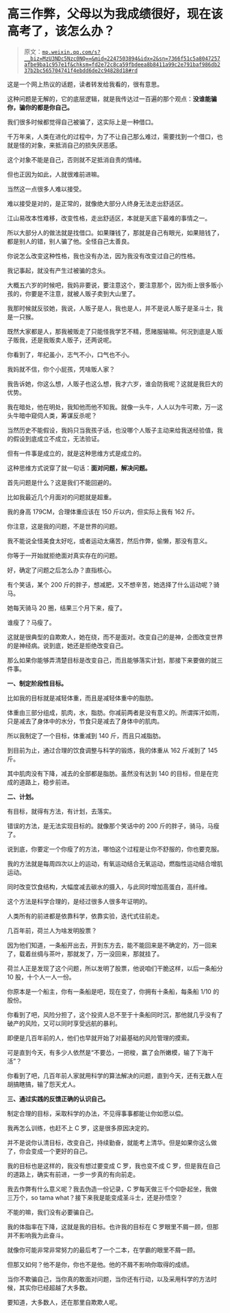 # 高三作弊，父母以为我成绩很好，现在该高考了，该怎么办？

> 原文：[`mp.weixin.qq.com/s?__biz=MzU3NDc5Nzc0NQ==&mid=2247503894&idx=2&sn=7366f51c5a8047257afbe9ba1c957e1f&chksm=fd2e72c8ca59fbdeea8b8411a99c2e791baf986db237b2bc565704741f4ebdd6de2c94828d18#rd`](http://mp.weixin.qq.com/s?__biz=MzU3NDc5Nzc0NQ==&mid=2247503894&idx=2&sn=7366f51c5a8047257afbe9ba1c957e1f&chksm=fd2e72c8ca59fbdeea8b8411a99c2e791baf986db237b2bc565704741f4ebdd6de2c94828d18#rd)

这是一个网上热议的话题，读者转发给我看的，很有意思。

这种问题是无解的，它的底层逻辑，就是我传达过一百遍的那个观点：**没谁能骗你，骗你的都是你自己。**

我们很多时候都觉得自己被骗了，这实际上是一种借口。 

千万年来，人类在进化的过程中，为了不让自己那么难过，需要找到一个借口，也就是怪的对象，来抵消自己的损失厌恶感。 

这个对象不能是自己，否则就不足抵消自责的情绪。

但也正因为如此，人就很难前进嘛。

当然这一点很多人难以接受。 

难以接受是对的，是正常的，就像绝大部分人终身无法走出舒适区。 

江山易改本性难移，改变性格，走出舒适区，本就是天底下最难的事情之一。 

所以大部分人的做法就是找借口。如果赚钱了，那就是自己有眼光，如果赔钱了，都是别人的错，别人骗了他。全怪自己太善良。

你说怎么改变这种性格，我也没有办法，因为我没有改变过自己的性格。 

我记事起，就没有产生过被骗的念头。 

大概五六岁的时候吧，我妈非要说，要注意这个，要注意那个，因为街上很多贩小孩的，你要是不注意，就被人贩子卖到大山里了。

我那时候就反驳她，我说，人贩子是人，我也是人，并不是说人贩子是圣斗士，我是一只猴。

既然大家都是人，那我被贩走了只能怪我学艺不精，愿赌服输嘛。何况到底是人贩子贩我，还是我贩卖人贩子，还两说呢。

你看到了，年纪虽小，志气不小，口气也不小。

我妈就不信，你个小屁孩，凭啥贩人家？

我告诉她，你这么想，人贩子也这么想，我才六岁，谁会防我呢？这就是我巨大的优势。

我在暗处，他在明处，我知他而他不知我。就像一头牛，人人以为牛可欺，万一这头牛暗中窥伺人类，筹谋反杀呢？

当然历史不能假设，我妈只当我孩子话，也没哪个人贩子主动来给我送经验值，我的假设到底成立不成立，无法验证。

但有一件事是成立的，就是这种思维方式是成立的。 

这种思维方式说穿了就一句话：**面对问题，解决问题。**

首先问题是什么？这是我们不能回避的。 

比如我最近几个月面对的问题就是超重。

我的身高 179CM，合理体重应该在 150 斤以内，但实际上我有 162 斤。 

你注意，这是我的问题，不是世界的问题。 

我不能说全怪美食太好吃，或者运动太痛苦，然后作弊，偷懒，那没有意义。

你等于一开始就拒绝面对真实存在的问题。

好，确定了问题之后怎么办？直指核心。 

有个笑话，某个 200 斤的胖子，想减肥，又不想辛苦，她选择了什么运动呢？骑马。

她每天骑马 20 圈，结果三个月下来，瘦了。

谁瘦了？马瘦了。

这就是很典型的自欺欺人，她在绕，而不是面对。改变自己的是神，企图改变世界的是神经病。说到底，她还是拒绝改变自己。 

那么如果你能够弄清楚目标是改变自己，而且能够落实计划，那接下来要做的就三件事。 

**一、制定阶段性目标。**

比如我的目标就是减轻体重，而且是减轻体重中的脂肪。

体重由三部分组成，肌肉，水，脂肪。你减前两者是没有意义的。所谓挥汗如雨，只是减去了身体中的水分，节食只是减去了身体中的肌肉。

所以我制定了一个目标，体重减到 140 斤，而且只减脂肪。

到目前为止，通过合理的饮食调整与科学的锻炼，我的体重从 162 斤减到了 145 斤。

其中肌肉没有下降，减去的全部都是脂肪。虽然没有达到 140 的目标，但是在完成的道路上，稳步前进。 

**二、计划。**

有目标，就得有方法，有计划，去落实。

错误的方法，是无法实现目标的。就像那个笑话中的 200 斤的胖子，骑马，马瘦了。

说到底，你要定一个你瘦了的方法，哪怕这个过程是让你不舒服的，你也要克服。

我的方法就是每周四次以上的运动，有氧运动结合无氧运动，燃脂性运动结合增肌运动。

同时改变饮食结构，大幅度减去碳水的摄入，与此同时增加高蛋白，高纤维。 

这个方法是科学合理的，是经过很多人很多年证明的。

人类所有的前进都是依靠科学，依靠实验，迭代式往前走。

几百年前，荷兰人为啥发明股票？ 

因为他们知道，一条船开出去，开到东方去，能不能回来是不确定的，万一回来了，载着丝绸与茶叶，那就发了，万一没回来，那就挂了。

荷兰人正是发现了这个问题，所以发明了股票，他说咱们干脆这样，以后一条船分 10 股，十个人一人一份。 

你原本是一个船主，你有一条船是吧，现在变了，你拥有十条船，每条船 1/10 的股份。 

你看到了吧，风险分担了，这个投资人总不至于十条船同时沉，那他就几乎没有了破产的风险，又可以同时享受远航的暴利。 

即便是几百年前的人，他们也早就开始了对最基础的风险管理的摸索。

可是直到今天，有多少人依然是“不要怂，一把梭，赢了会所嫩模，输了下海干活”？

你看到了吧，几百年前人家就用科学的算法解决的问题，直到今天，还有无数人在胡搞瞎搞，输了怨天尤人。 

**三、通过实践的反馈正确的认识自己。** 

制定合理的目标，采取科学的办法，不见得事事都能让你如愿以偿。 

我再怎么训练，也赶不上 C 罗，这是很多原因决定的。

并不是说你认清目标，改变自己，持续勤奋，就能考上清华。但是如果你这么做了，你会变成一个更好的自己。

我的目标也是这样的，我没有想过要变成 C 罗，我也变不成 C 罗，但是我在自己的道路上，确实有前进，一步一步真的有向前走。 

我去作弊有什么意义呢？我去伪造一份记录，C 罗每天做三千个仰卧起坐，我做三万个，so tama what？接下来我是能变成圣斗士，还是孙悟空？ 

不能的嘛，我们没有必要骗自己。 

我的体脂率在下降，这就是我的目标。也许我的目标在 C 罗眼里不屑一顾，但那并不影响我为此奋斗。 

就像你可能非常非常努力的最后考了一个二本，在学霸的眼里不屑一顾。 

但那又如何？他不是你，你也不是他。他的不屑不影响你取得的成绩。

当你不欺骗自己，当你真的敢面对问题，当你还有行动，以及采用科学的方法时候，其实你已经超越了大多数。 

要知道，大多数人，还在那里自欺欺人呢。
